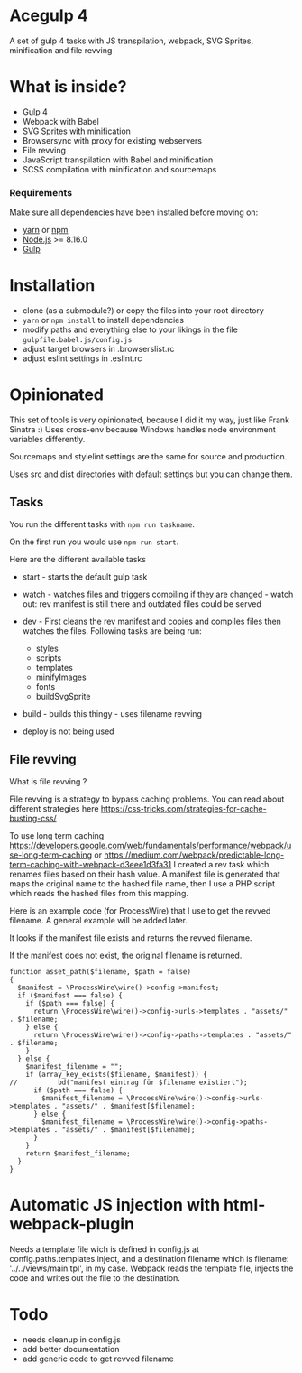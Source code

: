 # Acegulp 4
A set of gulp 4 tasks with JS transpilation, webpack, SVG Sprites, minification and file revving

# What is inside?
* Gulp 4
* Webpack with Babel
* SVG Sprites with minification
* Browsersync with proxy for existing webservers
* File revving
* JavaScript transpilation with Babel and minification
* SCSS compilation with minification and sourcemaps

### Requirements
Make sure all dependencies have been installed before moving on:

* [yarn](https://yarnpkg.com/lang/en/) or [npm](https://www.npmjs.com/get-npm)
* [Node.js](https://nodejs.org/en/download/) >= 8.16.0
* [Gulp](http://gulpjs.com/)

# Installation
- clone (as a submodule?) or copy the files into your root directory
- `yarn` or `npm install` to install dependencies
- modify paths and everything else to your likings in the file `gulpfile.babel.js/config.js`
- adjust target browsers in .browserslist.rc
- adjust eslint settings in .eslint.rc



# Opinionated
This set of tools is very opinionated, because I did it my way, just like Frank Sinatra :)
Uses cross-env because Windows handles node environment variables differently.

Sourcemaps and stylelint settings are the same for source and production.

Uses src and dist directories with default settings but you can change them. 

## Tasks
You run the different tasks with `npm run taskname`.

On the first run you would use `npm run start`.

Here are the different available tasks
* start - starts the default gulp task
* watch -  watches files and triggers compiling if they are changed - watch out: rev manifest is still there and outdated files could be served
* dev - First cleans the rev manifest and copies and compiles files then watches the files. Following tasks are being run:

  * styles
  * scripts
  * templates
  * minifyImages
  * fonts
  * buildSvgSprite
* build - builds this thingy - uses filename revving
* deploy is not being used

## File revving
What is file revving ? 

File revving is a strategy to bypass caching problems.
You can read about different strategies here https://css-tricks.com/strategies-for-cache-busting-css/

To use long term caching https://developers.google.com/web/fundamentals/performance/webpack/use-long-term-caching 
or https://medium.com/webpack/predictable-long-term-caching-with-webpack-d3eee1d3fa31 
I created a rev task which renames files based on their hash value.
A manifest file is generated that maps the original name to the hashed file name, then I use a PHP script which reads the hashed files from this mapping.

Here is an example code (for ProcessWire) that I use to get the revved filename. A general example will be added later.

It looks if the manifest file exists and returns the revved filename. 

If the manifest does not exist, the original filename is returned.

```
function asset_path($filename, $path = false)
{
  $manifest = \ProcessWire\wire()->config->manifest;
  if ($manifest === false) {
    if ($path === false) {
      return \ProcessWire\wire()->config->urls->templates . "assets/" . $filename;
    } else {
      return \ProcessWire\wire()->config->paths->templates . "assets/" . $filename;
    }
  } else {
    $manifest_filename = "";
    if (array_key_exists($filename, $manifest)) {
//          bd("manifest eintrag für $filename existiert");
      if ($path === false) {
        $manifest_filename = \ProcessWire\wire()->config->urls->templates . "assets/" . $manifest[$filename];
      } else {
        $manifest_filename = \ProcessWire\wire()->config->paths->templates . "assets/" . $manifest[$filename];
      }
    }
    return $manifest_filename;
  }
}
```

# Automatic JS injection with html-webpack-plugin

Needs a template file wich is defined in config.js at config.paths.templates.inject,
and a destination filename which is
filename: '../../views/main.tpl', in my case.
Webpack reads the template file, injects the code and writes out the file to the destination.

# Todo
 * needs cleanup in config.js 
 * add better documentation
 * add generic code to get revved filename
